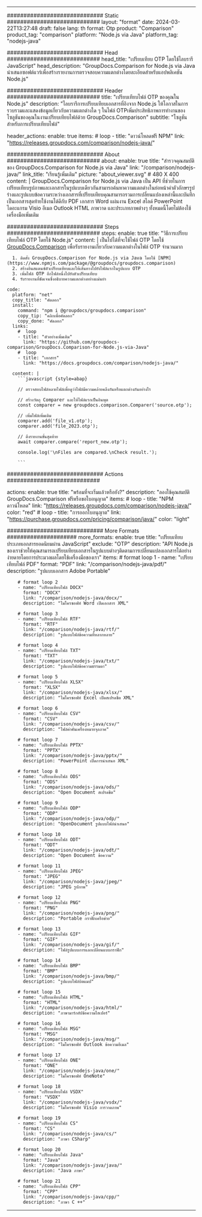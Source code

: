 
---
############################# Static ############################
layout: "format"
date:  2024-03-22T13:27:48
draft: false
lang: th
format: Otp
product: "Comparison"
product_tag: "comparison"
platform: "Node.js via Java"
platform_tag: "nodejs-java"

############################# Head ############################
head_title: "เปรียบเทียบ OTP โดยใช้ไลบรารี JavaScript"
head_description: "GroupDocs.Comparison for Node.js via Java นำเสนอซอฟต์แวร์เพื่อสร้างรายงานการตรวจสอบความแตกต่างโดยละเอียดสำหรับแอปพลิเคชัน Node.js"

############################# Header ############################
title: "เปรียบเทียบไฟล์ OTP ของคุณใน Node.js" 
description: "ไลบรารีการเปรียบเทียบเอกสารที่อิงจาก Node.js ให้โอกาสในการรวบรวมและแสดงข้อมูลเกี่ยวกับความแตกต่างใด ๆ ในไฟล์ OTPเพิ่มประสิทธิภาพการทำงานของโซลูชันของคุณในงานเปรียบเทียบไฟล์ด้วย GroupDocs.Comparison"
subtitle: "โซลูชันสำหรับการเปรียบเทียบไฟล์" 

header_actions:
  enable: true
  items:
    #  loop
    - title: "ดาวน์โหลดฟรี NPM"
      link: "https://releases.groupdocs.com/comparison/nodejs-java/"
      
############################# About ############################
about:
    enable: true
    title: "สำรวจคุณสมบัติของ GroupDocs.Comparison for Node.js via Java"
    link: "/comparison/nodejs-java/"
    link_title: "เรียนรู้เพิ่มเติม"
    picture: "about_viewer.svg" # 480 X 400
    content: |
       GroupDocs.Comparison for Node.js via Java เป็น API ที่ช่วยในการเปรียบเทียบรูปภาพและเอกสารในรูปแบบเดียวกันสามารถค้นหาความแตกต่างในย่อหน้าคำตัวอักษรรูปร่างและรูปแบบข้อความระหว่างเอกสารที่เปรียบเทียบคุณสามารถรวมการเปลี่ยนแปลงเหล่านี้และบันทึกเป็นเอกสารสุดท้ายใช้งานได้ดีกับ PDF เอกสาร Word แผ่นงาน Excel สไลด์ PowerPoint ไดอะแกรม Visio อีเมล Outlook HTML ภาพวาด และประเภทภาพต่างๆ ทั้งหมดนี้โดยไม่ต้องใช้เครื่องมือเพิ่มเติม

############################# Steps ############################
steps:
    enable: true
    title: "วิธีการเปรียบเทียบไฟล์ OTP โดยใช้ Node.js"
    content: |
      เป็นไปได้ที่จะใช้ไฟล์ OTP โดยใช้ [GroupDocs.Comparison](https://products.groupdocs.com/comparison/nodejs-java/) เพื่อรับรายงานเกี่ยวกับความแตกต่างในไฟล์ OTP จำนวนมาก
      
      1. ติดตั้ง GroupDocs.Comparison for Node.js via Java โดยใช้ [NPM](https://www.npmjs.com/package/@groupdocs/groupdocs.comparison)
      2. สร้างอินสแตนซ์ตัวเปรียบเทียบและให้เส้นทางไปยังไฟล์แรกในรูปแบบ OTP
      3. เพิ่มไฟล์ OTP อีกไฟล์หนึ่งไปยังตัวเปรียบเทียบ
      4. รับรายงานที่ชัดเจนซึ่งอธิบายความแตกต่างอย่างแม่นยำ
   
    code:
      platform: "net"
      copy_title: "คัดลอก"
      install:
        command: "npm i @groupdocs/groupdocs.comparison"
        copy_tip: "คลิกเพื่อคัดลอก"
        copy_done: "คัดลอก"
      links:
        #  loop
        - title: "ตัวอย่างเพิ่มเติม"
          link: "https://github.com/groupdocs-comparison/GroupDocs.Comparison-for-Node.js-via-Java"
        #  loop
        - title: "เอกสาร"
          link: "https://docs.groupdocs.com/comparison/nodejs-java/"
          
      content: |
        ```javascript {style=abap}

        // ตรวจสอบไฟล์หลายไฟล์เพื่อดูว่าไฟล์มีความคล้ายคลึงกันหรือแตกต่างกันอย่างไร

        // สร้างวัตถุ Comparer และให้ไฟล์แรกเป็นอินพุต
        const comparer = new groupdocs.comparison.Comparer('source.otp');

        // เพิ่มไฟล์เพิ่มเติม
        comparer.add('file_v1.otp');
        comparer.add('file_2023.otp');

        // ดึงรายงานขั้นสุดท้าย
        await comparer.compare('report_new.otp');

        console.log('\nFiles are compared.\nCheck result.');

        ```            

############################# Actions ############################

actions:
  enable: true
  title: "พร้อมที่จะเริ่มแล้วหรือยัง?"
  description: "ลองใช้คุณสมบัติ GroupDocs.Comparison ฟรีหรือขอใบอนุญาต"
  items:
    #  loop
    - title: "NPM ดาวน์โหลด"
      link: "https://releases.groupdocs.com/comparison/nodejs-java/"
      color: "red"
        #  loop
    - title: "การออกใบอนุญาต"
      link: "https://purchase.groupdocs.com/pricing/comparison/java/"
      color: "light"


############################# More Formats #####################
more_formats:
    enable: true
    title: "เปรียบเทียบประเภทเอกสารยอดนิยมผ่าน JavaScript"
    exclude: "OTP"
    description: "API Node.js ของเราช่วยให้คุณสามารถเปรียบเทียบเอกสารในรูปแบบต่างๆติดตามการเปลี่ยนแปลงเอกสารได้อย่างง่ายดายโดยการประมวลผลโดยใช้เครื่องมือของเรา"
    items: 
        # format loop 1
        - name: "เปรียบเทียบไฟล์ PDF"
          format: "PDF"
          link: "/comparison/nodejs-java/pdf/"
          description: "รูปแบบเอกสาร Adobe Portable"

        # format loop 2
        - name: "เปรียบเทียบไฟล์ DOCX"
          format: "DOCX"
          link: "/comparison/nodejs-java/docx/"
          description: "ไมโครซอฟท์ Word เปิดเอกสาร XML"

        # format loop 3
        - name: "เปรียบเทียบไฟล์ RTF"
          format: "RTF"
          link: "/comparison/nodejs-java/rtf/"
          description: "รูปแบบไฟล์ข้อความที่หลากหลาย"

        # format loop 4
        - name: "เปรียบเทียบไฟล์ TXT"
          format: "TXT"
          link: "/comparison/nodejs-java/txt/"
          description: "รูปแบบไฟล์ข้อความธรรมดา"

        # format loop 5
        - name: "เปรียบเทียบไฟล์ XLSX"
          format: "XLSX"
          link: "/comparison/nodejs-java/xlsx/"
          description: "ไมโครซอฟท์ Excel เปิดสเปรดชีต XML"

        # format loop 6
        - name: "เปรียบเทียบไฟล์ CSV"
          format: "CSV"
          link: "/comparison/nodejs-java/csv/"
          description: "ไฟล์ค่าคั่นเครื่องหมายจุลภาค"

        # format loop 7
        - name: "เปรียบเทียบไฟล์ PPTX"
          format: "PPTX"
          link: "/comparison/nodejs-java/pptx/"
          description: "PowerPoint เปิดการนำเสนอ XML"

        # format loop 8
        - name: "เปรียบเทียบไฟล์ ODS"
          format: "ODS"
          link: "/comparison/nodejs-java/ods/"
          description: "Open Document สเปรดชีต"

        # format loop 9
        - name: "เปรียบเทียบไฟล์ ODP"
          format: "ODP"
          link: "/comparison/nodejs-java/odp/"
          description: "OpenDocument รูปแบบไฟล์นำเสนอ"

        # format loop 10
        - name: "เปรียบเทียบไฟล์ ODT"
          format: "ODT"
          link: "/comparison/nodejs-java/odt/"
          description: "Open Document ข้อความ"

        # format loop 11
        - name: "เปรียบเทียบไฟล์ JPEG"
          format: "JPEG"
          link: "/comparison/nodejs-java/jpeg/"
          description: "JPEG รูปภาพ"

        # format loop 12
        - name: "เปรียบเทียบไฟล์ PNG"
          format: "PNG"
          link: "/comparison/nodejs-java/png/"
          description: "Portable กราฟิกเครือข่าย"

        # format loop 13
        - name: "เปรียบเทียบไฟล์ GIF"
          format: "GIF"
          link: "/comparison/nodejs-java/gif/"
          description: "ไฟล์รูปแบบการแลกเปลี่ยนแบบกราฟิก"

        # format loop 14
        - name: "เปรียบเทียบไฟล์ BMP"
          format: "BMP"
          link: "/comparison/nodejs-java/bmp/"
          description: "รูปแบบไฟล์บิตแมป"

        # format loop 15
        - name: "เปรียบเทียบไฟล์ HTML"
          format: "HTML"
          link: "/comparison/nodejs-java/html/"
          description: "ภาษามาร์กอัปข้อความไฮเปอร์"

        # format loop 16
        - name: "เปรียบเทียบไฟล์ MSG"
          format: "MSG"
          link: "/comparison/nodejs-java/msg/"
          description: "ไมโครซอฟท์ Outlook ข้อความอีเมล"

        # format loop 17
        - name: "เปรียบเทียบไฟล์ ONE"
          format: "ONE"
          link: "/comparison/nodejs-java/one/"
          description: "ไมโครซอฟท์ OneNote"

        # format loop 18
        - name: "เปรียบเทียบไฟล์ VSDX"
          format: "VSDX"
          link: "/comparison/nodejs-java/vsdx/"
          description: "ไมโครซอฟท์ Visio การวาดภาพ"

        # format loop 19
        - name: "เปรียบเทียบไฟล์ CS"
          format: "CS"
          link: "/comparison/nodejs-java/cs/"
          description: "ภาษา CSharp"

        # format loop 20
        - name: "เปรียบเทียบไฟล์ Java"
          format: "Java"
          link: "/comparison/nodejs-java/java/"
          description: "Java ภาษา"
          
        # format loop 21
        - name: "เปรียบเทียบไฟล์ CPP"
          format: "CPP"
          link: "/comparison/nodejs-java/cpp/"
          description: "ภาษา C ++"
---